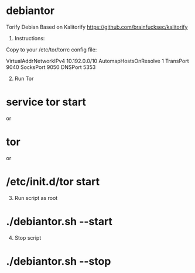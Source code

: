 # debiantor
Torify Debian
Based on Kalitorify https://github.com/brainfucksec/kalitorify

1. Instructions:

Copy to your /etc/tor/torrc config file:

VirtualAddrNetworkIPv4 10.192.0.0/10
AutomapHostsOnResolve 1
TransPort 9040
SocksPort 9050
DNSPort 5353

2. Run Tor

# service tor start
or
# tor
or
# /etc/init.d/tor start

3. Run script as root
# ./debiantor.sh --start

4. Stop script

# ./debiantor.sh --stop
